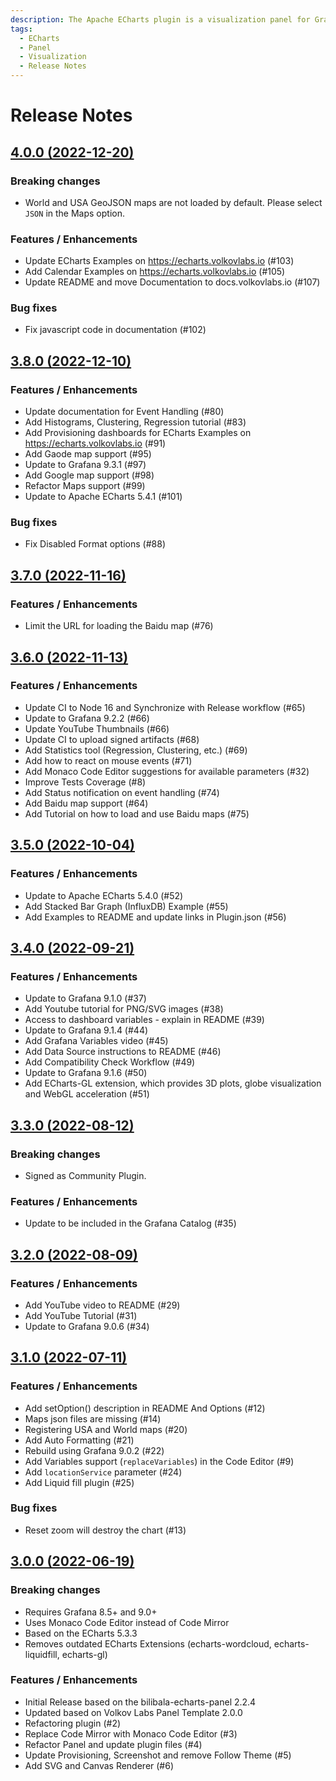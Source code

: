 ```yaml
---
description: The Apache ECharts plugin is a visualization panel for Grafana that allows you to incorporate popular Apache ECharts libraries into your Grafana dashboard.
tags:
  - ECharts
  - Panel
  - Visualization
  - Release Notes
---
```


# Release Notes

## [4.0.0 (2022-12-20)](https://github.com/VolkovLabs/volkovlabs-echarts-panel/releases/tag/v4.0.0)

### Breaking changes

- World and USA GeoJSON maps are not loaded by default. Please select `JSON` in the Maps option.

### Features / Enhancements

- Update ECharts Examples on https://echarts.volkovlabs.io (#103)
- Add Calendar Examples on https://echarts.volkovlabs.io (#105)
- Update README and move Documentation to docs.volkovlabs.io (#107)

### Bug fixes

- Fix javascript code in documentation (#102)

## [3.8.0 (2022-12-10)](https://github.com/VolkovLabs/volkovlabs-echarts-panel/releases/tag/v3.8.0)

### Features / Enhancements

- Update documentation for Event Handling (#80)
- Add Histograms, Clustering, Regression tutorial (#83)
- Add Provisioning dashboards for ECharts Examples on https://echarts.volkovlabs.io (#91)
- Add Gaode map support (#95)
- Update to Grafana 9.3.1 (#97)
- Add Google map support (#98)
- Refactor Maps support (#99)
- Update to Apache ECharts 5.4.1 (#101) 

### Bug fixes

- Fix Disabled Format options (#88)

## [3.7.0 (2022-11-16)](https://github.com/VolkovLabs/volkovlabs-echarts-panel/releases/tag/v3.7.0)

### Features / Enhancements

- Limit the URL for loading the Baidu map (#76)

## [3.6.0 (2022-11-13)](https://github.com/VolkovLabs/volkovlabs-echarts-panel/releases/tag/v3.6.0)

### Features / Enhancements

- Update CI to Node 16 and Synchronize with Release workflow (#65)
- Update to Grafana 9.2.2 (#66)
- Update YouTube Thumbnails (#66)
- Update CI to upload signed artifacts (#68)
- Add Statistics tool (Regression, Clustering, etc.) (#69)
- Add how to react on mouse events (#71)
- Add Monaco Code Editor suggestions for available parameters (#32)
- Improve Tests Coverage (#8)
- Add Status notification on event handling (#74)
- Add Baidu map support (#64)
- Add Tutorial on how to load and use Baidu maps (#75)

## [3.5.0 (2022-10-04)](https://github.com/VolkovLabs/volkovlabs-echarts-panel/releases/tag/v3.5.0)

### Features / Enhancements

- Update to Apache ECharts 5.4.0 (#52)
- Add Stacked Bar Graph (InfluxDB) Example (#55)
- Add Examples to README and update links in Plugin.json (#56)

## [3.4.0 (2022-09-21)](https://github.com/VolkovLabs/volkovlabs-echarts-panel/releases/tag/v3.4.0)

### Features / Enhancements

- Update to Grafana 9.1.0 (#37)
- Add Youtube tutorial for PNG/SVG images (#38)
- Access to dashboard variables - explain in README (#39)
- Update to Grafana 9.1.4 (#44)
- Add Grafana Variables video (#45)
- Add Data Source instructions to README (#46)
- Add Compatibility Check Workflow (#49)
- Update to Grafana 9.1.6 (#50)
- Add ECharts-GL extension, which provides 3D plots, globe visualization and WebGL acceleration (#51)

## [3.3.0 (2022-08-12)](https://github.com/VolkovLabs/volkovlabs-echarts-panel/releases/tag/v3.3.0)

### Breaking changes

- Signed as Community Plugin.

### Features / Enhancements

- Update to be included in the Grafana Catalog (#35)

## [3.2.0 (2022-08-09)](https://github.com/VolkovLabs/volkovlabs-echarts-panel/releases/tag/v3.2.0)

### Features / Enhancements

- Add YouTube video to README (#29)
- Add YouTube Tutorial (#31)
- Update to Grafana 9.0.6 (#34)

## [3.1.0 (2022-07-11)](https://github.com/VolkovLabs/volkovlabs-echarts-panel/releases/tag/v3.1.0)

### Features / Enhancements

- Add setOption() description in README And Options (#12)
- Maps json files are missing (#14)
- Registering USA and World maps (#20)
- Add Auto Formatting (#21)
- Rebuild using Grafana 9.0.2 (#22)
- Add Variables support (`replaceVariables`) in the Code Editor (#9)
- Add `locationService` parameter (#24)
- Add Liquid fill plugin (#25)

### Bug fixes

- Reset zoom will destroy the chart (#13)

## [3.0.0 (2022-06-19)](https://github.com/VolkovLabs/volkovlabs-echarts-panel/releases/tag/v3.0.0)

### Breaking changes

- Requires Grafana 8.5+ and 9.0+
- Uses Monaco Code Editor instead of Code Mirror
- Based on the ECharts 5.3.3
- Removes outdated ECharts Extensions (echarts-wordcloud, echarts-liquidfill, echarts-gl)

### Features / Enhancements

- Initial Release based on the bilibala-echarts-panel 2.2.4
- Updated based on Volkov Labs Panel Template 2.0.0
- Refactoring plugin (#2)
- Replace Code Mirror with Monaco Code Editor (#3)
- Refactor Panel and update plugin files (#4)
- Update Provisioning, Screenshot and remove Follow Theme (#5)
- Add SVG and Canvas Renderer (#6)